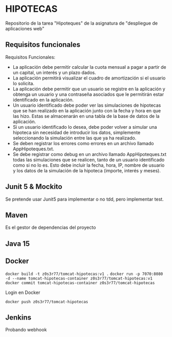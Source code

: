 # HIPOTECAS

Repositorio de la tarea "Hipoteques" de la asignatura de "despliegue de aplicaciones web"


## Requisitos funcionales

Requisitos Funcionales:

- La aplicación debe permitir calcular la cuota mensual a pagar a partir de un capital, un interés y un plazo dados.
- La aplicación permitirá visualizar el cuadro de amortización si el usuario lo solicita.
- La aplicación debe permitir que un usuario se registre en la aplicación y obtenga un usuario y una contraseña asociados que le permitirán estar  identificado en la aplicación.
- Un usuario identificado debe poder ver las simulaciones de hipotecas que se han realizado en la aplicación junto con la fecha y hora en que las hizo. Estas se almacenarán en una tabla de la base de datos de la aplicación.
- Si un usuario identificado lo desea, debe poder volver a simular una hipoteca sin necesidad de introducir los datos, simplemente seleccionando la simulación entre las que ya ha realizado.
- Se deben registrar los errores como errores en un archivo llamado AppHipoteques.txt.
- Se debe registrar como debug en un archivo llamado AppHipoteques.txt todas las simulaciones que se realicen, tanto de un usuario identificado como si no lo es. Esto debe incluir la fecha, hora, IP, nombre de usuario y los datos de la simulación de la hipoteca (importe, interés y meses).


## Junit 5 & Mockito
Se pretende usar Junit5 para implementar o no tdd, pero implementar test.


## Maven
Es el gestor de dependencias del proyecto

## Java 15

## Docker

`docker build -t z0s3r77/tomcat-hipotecas:v1 .`
`docker run -p 7070:8080 -d --name tomcat-hipotecas-container z0s3r77/tomcat-hipotecas:v1`
`docker commit tomcat-hipotecas-container z0s3r77/tomcat-hipotecas`

Login en Docker

`docker push z0s3r77/tomcat-hipotecas`



## Jenkins

Probando webhook


